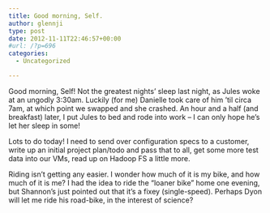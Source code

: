 ```yaml
---
title: Good morning, Self.
author: glennji
type: post
date: 2012-11-11T22:46:57+00:00
#url: /?p=696
categories:
  - Uncategorized

---
```

Good morning, Self! Not the greatest nights&#8217; sleep last night, as Jules woke at an ungodly 3:30am. Luckily (for me) Danielle took care of him &#8217;til circa 7am, at which point we swapped and she crashed. An hour and a half (and breakfast) later, I put Jules to bed and rode into work – I can only hope he&#8217;s let her sleep in some!
  
Lots to do today! I need to send over configuration specs to a customer, write up an initial project plan/todo and pass that to all, get some more test data into our VMs, read up on Hadoop FS a little more.
  
Riding isn&#8217;t getting any easier. I wonder how much of it is my bike, and how much of it is me? I had the idea to ride the “loaner bike” home one evening, but Shannon&#8217;s just pointed out that it&#8217;s a fixey (single-speed). Perhaps Dyon will let me ride his road-bike, in the interest of science?
